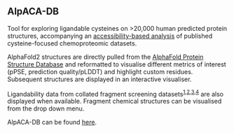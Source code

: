 ## AlpACA-DB
Tool for exploring ligandable cysteines on >20,000 human predicted protein structures, accompanying an [accessibility-based analysis](https://www.biorxiv.org/content/10.1101/2022.12.12.518491v1) of published cysteine-focused chemoproteomic datasets. 

AlphaFold2 structures are directly pulled from the [AlphaFold Protein Structure Database](https://alphafold.ebi.ac.uk/) and reformatted to visualise different metrics of interest (pPSE, prediction quality/pLDDT) and highlight custom residues. Subsequent structures are displayed in an interactive visualiser. 

Ligandability data from collated fragment screening datasets<sup>[1](https://doi.org/10.1038/s41587-020-00778-3),[2](https://doi.org/10.1038/nature18002),[3](https://doi.org/10.1016/j.cell.2020.07.001),[4](https://doi.org/10.1021/jacs.1c11053)</sup> are also displayed when available. Fragment chemical structures can be visualised from the drop down menu. 

AlpACA-DB can be found [here](https://tatelab.shinyapps.io/alpaca-db/). 
